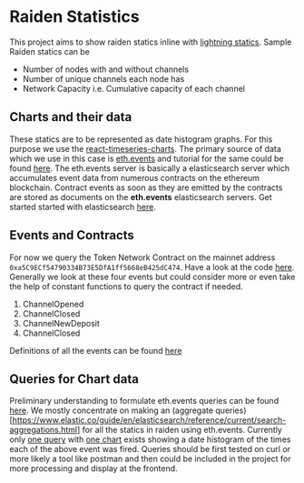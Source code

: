 # Raiden Statistics

This project aims to show raiden statics inline with [lightning statics](https://bitcoinvisuals.com/lightning).
Sample Raiden statics can be

- Number of nodes with and without channels
- Number of unique channels each node has
- Network Capacity i.e. Cumulative capacity of each channel

## Charts and their data

These statics are to be represented as date histogram graphs. For this purpose we use the [react-timeseries-charts](https://software.es.net/react-timeseries-charts/#/). The primary source of data which we use in this case is [eth.events](https://eth.events) and tutorial for the same could be found [here](https://ethevents.readthedocs.io/en/latest/).
The eth.events server is basically a elasticsearch server which accumulates event data from numerous contracts on the ethereum blockchain. Contract events as soon as they are emitted by the contracts are stored as documents on the **eth.events** elasticsearch servers. Get started started with elasticsearch [here](https://www.elastic.co/guide/en/elasticsearch/reference/6.5/getting-started-concepts.html).

## Events and Contracts

For now we query the Token Network Contract on the mainnet address `0xa5C9ECf54790334B73E5DfA1ff5668eB425dC474`.
Have a look at the code [here](https://etherscan.io/address/0xa5C9ECf54790334B73E5DfA1ff5668eB425dC474#code). Generally we look at these four events but could consider more or even take the help of constant functions to query the contract if needed.

1. ChannelOpened
2. ChannelClosed
3. ChannelNewDeposit
4. ChannelClosed

Definitions of all the events can be found [here](https://etherscan.io/address/0xa5C9ECf54790334B73E5DfA1ff5668eB425dC474#code)

## Queries for Chart data

Preliminary understanding to formulate eth.events queries can be found [here](https://ethevents.readthedocs.io/en/latest/elastic/tutorials/query.html).
We mostly concentrate on making an (aggregate queries)[https://www.elastic.co/guide/en/elasticsearch/reference/current/search-aggregations.html] for all the statics in raiden using eth.events.
Currently only [one query](https://github.com/agatsoh/raiden_analytics/blob/master/src/services/helpers/event_queries.ts) with [one chart](https://github.com/agatsoh/raiden_analytics/tree/master/src/components/raiden_event_chart) exists showing a date histogram of the times each of the above event was fired. Queries should be first tested on curl or more likely a tool like postman and then could be included in the project for more processing and display at the frontend.
